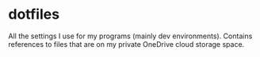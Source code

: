 # dotfiles
All the settings I use for my programs (mainly dev environments). Contains references to files that are on my private OneDrive cloud storage space.
